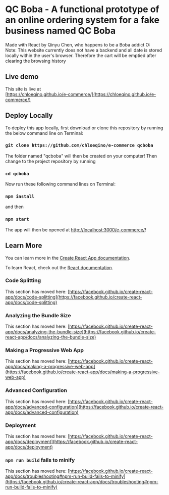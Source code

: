 # QC Boba - A functional prototype of an online ordering system for a fake business named QC Boba

Made with React by Qinyu Chen, who happens to be a Boba addict O:\
Note: This website currently does not have a backend and all date is stored locally within the user's browser. Therefore the cart will be emptied after clearing the browsing history


## Live demo

This site is live at\
[https://chloeqino.github.io/e-commerce/](https://chloeqino.github.io/e-commerce/)


## Deploy Locally

To deploy this app locally, first download or clone this repository by running the below command line on Terminal:
### `git clone https://github.com/chloeqino/e-commerce qcboba`
The folder named "qcboba" will then be created on your computer! Then change to the project repository by running
### `cd qcboba`

Now run these following command lines on Terminal:
### `npm install`
and then
### `npm start`

The app will then be opened at [http://localhost:3000/e-commerce/](http://localhost:3000/e-commerce/)!


## Learn More

You can learn more in the [Create React App documentation](https://facebook.github.io/create-react-app/docs/getting-started).

To learn React, check out the [React documentation](https://reactjs.org/).

### Code Splitting

This section has moved here: [https://facebook.github.io/create-react-app/docs/code-splitting](https://facebook.github.io/create-react-app/docs/code-splitting)

### Analyzing the Bundle Size

This section has moved here: [https://facebook.github.io/create-react-app/docs/analyzing-the-bundle-size](https://facebook.github.io/create-react-app/docs/analyzing-the-bundle-size)

### Making a Progressive Web App

This section has moved here: [https://facebook.github.io/create-react-app/docs/making-a-progressive-web-app](https://facebook.github.io/create-react-app/docs/making-a-progressive-web-app)

### Advanced Configuration

This section has moved here: [https://facebook.github.io/create-react-app/docs/advanced-configuration](https://facebook.github.io/create-react-app/docs/advanced-configuration)

### Deployment

This section has moved here: [https://facebook.github.io/create-react-app/docs/deployment](https://facebook.github.io/create-react-app/docs/deployment)

### `npm run build` fails to minify

This section has moved here: [https://facebook.github.io/create-react-app/docs/troubleshooting#npm-run-build-fails-to-minify](https://facebook.github.io/create-react-app/docs/troubleshooting#npm-run-build-fails-to-minify)
